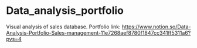 # Data_analysis_portfolio
Visual analysis of sales database.
Portfolio link: https://www.notion.so/Data-Analysis-Portfolio-Sales-management-11e7268aef8780f1847cc341ff5311a6?pvs=4 
